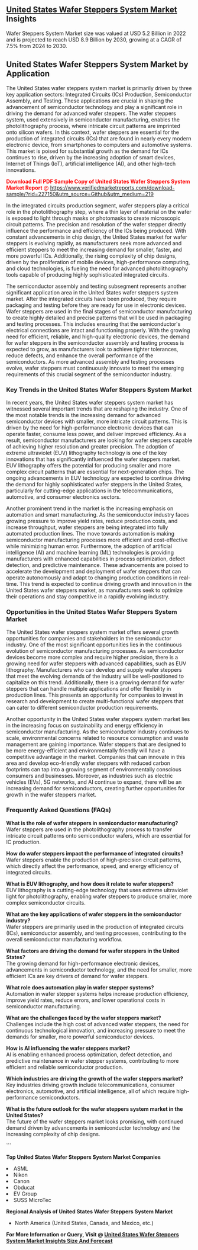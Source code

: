 <h2><a href="https://www.verifiedmarketreports.com/download-sample/?rid=227150&amp;utm_source=Github&amp;utm_medium=219" target="_blank">United States Wafer Steppers System Market</a> Insights</h2><p>Wafer Steppers System Market size was valued at USD 5.2 Billion in 2022 and is projected to reach USD 8.9 Billion by 2030, growing at a CAGR of 7.5% from 2024 to 2030.</p><p> <h2>United States Wafer Steppers System Market by Application</h2> <p>The United States wafer steppers system market is primarily driven by three key application sectors: Integrated Circuits (ICs) Production, Semiconductor Assembly, and Testing. These applications are crucial in shaping the advancement of semiconductor technology and play a significant role in driving the demand for advanced wafer steppers. The wafer steppers system, used extensively in semiconductor manufacturing, enables the photolithography process, where intricate circuit patterns are imprinted onto silicon wafers. In this context, wafer steppers are essential for the production of integrated circuits (ICs) that are found in nearly every modern electronic device, from smartphones to computers and automotive systems. This market is poised for substantial growth as the demand for ICs continues to rise, driven by the increasing adoption of smart devices, Internet of Things (IoT), artificial intelligence (AI), and other high-tech innovations. <p><span class=""><span style="color: #ff0000;"><strong>Download Full PDF Sample Copy of United States Wafer Steppers System Market Report</strong> @ </span><a href="https://www.verifiedmarketreports.com/download-sample/?rid=227150&amp;utm_source=Github&amp;utm_medium=219" target="_blank">https://www.verifiedmarketreports.com/download-sample/?rid=227150&amp;utm_source=Github&amp;utm_medium=219</a></span></p> </p> <p>In the integrated circuits production segment, wafer steppers play a critical role in the photolithography step, where a thin layer of material on the wafer is exposed to light through masks or photomasks to create microscopic circuit patterns. The precision and resolution of the wafer stepper directly influence the performance and efficiency of the ICs being produced. With constant advancements in chip design, the United States market for wafer steppers is evolving rapidly, as manufacturers seek more advanced and efficient steppers to meet the increasing demand for smaller, faster, and more powerful ICs. Additionally, the rising complexity of chip designs, driven by the proliferation of mobile devices, high-performance computing, and cloud technologies, is fueling the need for advanced photolithography tools capable of producing highly sophisticated integrated circuits. </p> <p>The semiconductor assembly and testing subsegment represents another significant application area in the United States wafer steppers system market. After the integrated circuits have been produced, they require packaging and testing before they are ready for use in electronic devices. Wafer steppers are used in the final stages of semiconductor manufacturing to create highly detailed and precise patterns that will be used in packaging and testing processes. This includes ensuring that the semiconductor's electrical connections are intact and functioning properly. With the growing need for efficient, reliable, and high-quality electronic devices, the demand for wafer steppers in the semiconductor assembly and testing process is expected to grow, as manufacturers look to achieve tighter tolerances, reduce defects, and enhance the overall performance of the semiconductors. As more advanced assembly and testing processes evolve, wafer steppers must continuously innovate to meet the emerging requirements of this crucial segment of the semiconductor industry. </p> <h3>Key Trends in the United States Wafer Steppers System Market</h3> <p>In recent years, the United States wafer steppers system market has witnessed several important trends that are reshaping the industry. One of the most notable trends is the increasing demand for advanced semiconductor devices with smaller, more intricate circuit patterns. This is driven by the need for high-performance electronic devices that can operate faster, consume less power, and deliver improved efficiency. As a result, semiconductor manufacturers are looking for wafer steppers capable of achieving higher resolution and greater precision. The adoption of extreme ultraviolet (EUV) lithography technology is one of the key innovations that has significantly influenced the wafer steppers market. EUV lithography offers the potential for producing smaller and more complex circuit patterns that are essential for next-generation chips. The ongoing advancements in EUV technology are expected to continue driving the demand for highly sophisticated wafer steppers in the United States, particularly for cutting-edge applications in the telecommunications, automotive, and consumer electronics sectors. </p> <p>Another prominent trend in the market is the increasing emphasis on automation and smart manufacturing. As the semiconductor industry faces growing pressure to improve yield rates, reduce production costs, and increase throughput, wafer steppers are being integrated into fully automated production lines. The move towards automation is making semiconductor manufacturing processes more efficient and cost-effective while minimizing human error. Furthermore, the adoption of artificial intelligence (AI) and machine learning (ML) technologies is providing manufacturers with enhanced capabilities in process optimization, defect detection, and predictive maintenance. These advancements are poised to accelerate the development and deployment of wafer steppers that can operate autonomously and adapt to changing production conditions in real-time. This trend is expected to continue driving growth and innovation in the United States wafer steppers market, as manufacturers seek to optimize their operations and stay competitive in a rapidly evolving industry. </p> <h3>Opportunities in the United States Wafer Steppers System Market</h3> <p>The United States wafer steppers system market offers several growth opportunities for companies and stakeholders in the semiconductor industry. One of the most significant opportunities lies in the continuous evolution of semiconductor manufacturing processes. As semiconductor devices become more complex and require higher precision, there is a growing need for wafer steppers with advanced capabilities, such as EUV lithography. Manufacturers who can develop and supply wafer steppers that meet the evolving demands of the industry will be well-positioned to capitalize on this trend. Additionally, there is a growing demand for wafer steppers that can handle multiple applications and offer flexibility in production lines. This presents an opportunity for companies to invest in research and development to create multi-functional wafer steppers that can cater to different semiconductor production requirements. </p> <p>Another opportunity in the United States wafer steppers system market lies in the increasing focus on sustainability and energy efficiency in semiconductor manufacturing. As the semiconductor industry continues to scale, environmental concerns related to resource consumption and waste management are gaining importance. Wafer steppers that are designed to be more energy-efficient and environmentally friendly will have a competitive advantage in the market. Companies that can innovate in this area and develop eco-friendly wafer steppers with reduced carbon footprints can tap into a growing segment of environmentally conscious consumers and businesses. Moreover, as industries such as electric vehicles (EVs), 5G networks, and AI continue to expand, there will be an increasing demand for semiconductors, creating further opportunities for growth in the wafer steppers market. </p> <h3>Frequently Asked Questions (FAQs)</h3> <p><strong>What is the role of wafer steppers in semiconductor manufacturing?</strong><br> Wafer steppers are used in the photolithography process to transfer intricate circuit patterns onto semiconductor wafers, which are essential for IC production.</p> <p><strong>How do wafer steppers impact the performance of integrated circuits?</strong><br> Wafer steppers enable the production of high-precision circuit patterns, which directly affect the performance, speed, and energy efficiency of integrated circuits.</p> <p><strong>What is EUV lithography, and how does it relate to wafer steppers?</strong><br> EUV lithography is a cutting-edge technology that uses extreme ultraviolet light for photolithography, enabling wafer steppers to produce smaller, more complex semiconductor circuits.</p> <p><strong>What are the key applications of wafer steppers in the semiconductor industry?</strong><br> Wafer steppers are primarily used in the production of integrated circuits (ICs), semiconductor assembly, and testing processes, contributing to the overall semiconductor manufacturing workflow.</p> <p><strong>What factors are driving the demand for wafer steppers in the United States?</strong><br> The growing demand for high-performance electronic devices, advancements in semiconductor technology, and the need for smaller, more efficient ICs are key drivers of demand for wafer steppers.</p> <p><strong>What role does automation play in wafer stepper systems?</strong><br> Automation in wafer stepper systems helps increase production efficiency, improve yield rates, reduce errors, and lower operational costs in semiconductor manufacturing.</p> <p><strong>What are the challenges faced by the wafer steppers market?</strong><br> Challenges include the high cost of advanced wafer steppers, the need for continuous technological innovation, and increasing pressure to meet the demands for smaller, more powerful semiconductor devices.</p> <p><strong>How is AI influencing the wafer steppers market?</strong><br> AI is enabling enhanced process optimization, defect detection, and predictive maintenance in wafer stepper systems, contributing to more efficient and reliable semiconductor production.</p> <p><strong>Which industries are driving the growth of the wafer steppers market?</strong><br> Key industries driving growth include telecommunications, consumer electronics, automotive, and artificial intelligence, all of which require high-performance semiconductors.</p> <p><strong>What is the future outlook for the wafer steppers system market in the United States?</strong><br> The future of the wafer steppers market looks promising, with continued demand driven by advancements in semiconductor technology and the increasing complexity of chip designs.</p> ```</p><p><strong>Top United States Wafer Steppers System Market Companies</strong></p><div data-test-id=""><p><li>ASML</li><li> Nikon</li><li> Canon</li><li> Obducat</li><li> EV Group</li><li> SUSS MicroTec</li></p><div><strong>Regional Analysis of&nbsp;United States Wafer Steppers System Market</strong></div><ul><li dir="ltr"><p dir="ltr">North America&nbsp;(United States, Canada, and Mexico, etc.)</p></li></ul><p><strong>For More Information or Query, Visit @&nbsp;</strong><strong><a href="https://www.verifiedmarketreports.com/product/wafer-steppers-system-market/?utm_source=Github&amp;utm_medium=219" target="_blank">United States Wafer Steppers System Market Insights Size And Forecast</a></strong></p></div>
